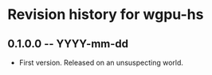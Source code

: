 # Revision history for wgpu-hs

## 0.1.0.0 -- YYYY-mm-dd

* First version. Released on an unsuspecting world.
